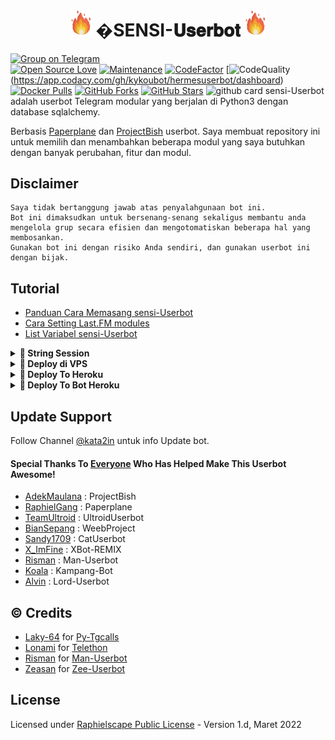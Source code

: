  <h1 align="center"><img src="./userbot/resources/GeezFire.gif" width="35px"> �SENSI-𝐔𝐬𝐞𝐫𝐛𝐨𝐭 <img src="./userbot/resources/GeezFire.gif" width="35px"></h1>


<a href="https://t.me/dbzea"> <img src="https://img.shields.io/badge/Support Telegram-blue?&logo=telegram" alt="Group on Telegram" /> </a><br>
[![Open Source Love](https://badges.frapsoft.com/os/v2/open-source.png?v=103)](https://github.com/Kykoubot/Zee-Userbot)
[![Maintenance](https://img.shields.io/badge/Maintained%3F-Yes-green)](https://GitHub.com/kykoubot/Zee-Userbot/graphs/commit-activity)
[![CodeFactor](https://www.codefactor.io/repository/github/mrismanaziz/Man-Userbot/badge)](https://www.codefactor.io/repository/github/mrismanaziz/Man-Userbot)
[![CodeQuality](https://img.shields.io/codacy/grade/a723cb464d5a4d25be3152b5d71de82d?color=blue&logo=codacy)(https://app.codacy.com/gh/kykoubot/hermesuserbot/dashboard)
[![Docker Pulls](https://img.shields.io/docker/pulls/mrismanaziz/man-userbot)](https://hub.docker.com/r/mrismanaziz/man-userbot/tags)
[![GitHub Forks](https://img.shields.io/https://github.com/annubishermes/hermesubot?&logo=github)](https://github.com/annubishermes/hermesubot)
[![GitHub Stars](https://img.shields.io/https://github.com/annubishermes/hermesubot?&logo=github)](https://github.com/annubishermes/hermesubot/stargazers)
![github card](https://github-readme-stats.vercel.app/api/pin/?username=annubishermes&repo=hermesubot&theme=dark)
sensi-Userbot adalah userbot Telegram modular yang berjalan di Python3 dengan database sqlalchemy.

Berbasis [Paperplane](https://github.com/RaphielGang/Telegram-UserBot) dan [ProjectBish](https://github.com/adekmaulana/ProjectBish) userbot.
Saya membuat repository ini untuk memilih dan menambahkan beberapa modul yang saya butuhkan dengan banyak perubahan, fitur dan modul.

## Disclaimer

```
Saya tidak bertanggung jawab atas penyalahgunaan bot ini.
Bot ini dimaksudkan untuk bersenang-senang sekaligus membantu anda
mengelola grup secara efisien dan mengotomatiskan beberapa hal yang membosankan.
Gunakan bot ini dengan risiko Anda sendiri, dan gunakan userbot ini dengan bijak.
```

## Tutorial

-  [Panduan Cara Memasang sensi-Userbot](https://mrismanaziz.medium.com/cara-memasang-userbot-telegram-repo-man-userbot-deploy-di-heroku-c56d1f8b5537)
-  [Cara Setting Last.FM modules](https://telegra.ph/How-to-set-up-LastFM-module-for-Paperplane-userbot-11-02)
-  [List Variabel sensi-Userbot](https://telegra.ph/List-Variabel-Heroku-untuk-Man-Userbot-09-22)

<details>
<summary><b>🔗 String Session</b></summary>
<br>
    
> Anda memerlukan API_ID & API_HASH untuk menghasilkan sesi telethon. ambil APP ID dan API Hash di my.telegram.org
<h4> Generate Session via Repl: </h4>    
<p><a href="https://repl.it/@mrismanaziz/stringenSession?lite=1&outputonly=1"><img src="https://img.shields.io/badge/Generate%20On%20Repl-blueviolet?style=for-the-badge&logo=appveyor" width="200""/></a></p>
<h4> Generate Session via Telegram StringGen Bot: </h4>    
<p><a href="https://t.me/ZenStringRobot"><img src="https://img.shields.io/badge/TG%20String%20Gen%20Bot-blueviolet?style=for-the-badge&logo=appveyor" width="200""/></a></p>
    
</details>

<details>
<summary><b>🔗 Deploy di VPS</b></summary>
<br>
    
### REQUIREMENTS PACKAGE !
-  Update & upgrade VPS anda `sudo apt update && upgrade -y`
-  Install Git `sudo apt install git -y`
-  Install Python3 `sudo apt install python3`
-  Install PIP / PIP3 `sudo apt install python3-pip`
-  Install NodeJs 16.X `curl -fsSL https://deb.nodesource.com/setup_16.x | sudo bash -` then do `sudo apt install -y nodejs vim`
-  Install FFMPEG `sudo apt install tree wget2 p7zip-full jq ffmpeg wget git -y`
-  Install Chrome `wget https://dl.google.com/linux/direct/google-chrome-stable_current_amd64.deb` lalu ketik `sudo apt install ./google-chrome-stable_current_amd64.deb`

### Tutorial Deploy di VPS

-  `git clone https://github.com/annubishermes/hermesubot`
-  `cd Sensi-Userbot`
-  `pip3 install -r requirements.txt`
-  `mv sample_config.env config.env`
-  edit config.env Anda dan isi VARS menggunakan `nano config.env` `CTRL + S ` untuk menyimpan VARS Anda, gunakan `CTRL + X` untuk keluar dan kembali ke direktori Zee-Userbot
-  Buka SCRREN di VPS Anda `screen -S Sensi-Userbot`
-  Kemudian gunakan perintah ini untuk menyebarkan Sensi-Userbot `python3 -m userbot`

</details>

<details>
<summary><b>🔗 Deploy To Heroku</b></summary>
<br>

<p><a href="https://heroku.com/deploy?template=https://github.com/annubishermes/hermesubot"><img src="https://img.shields.io/badge/BUAT DI-HEROKU-magenta?style=plastic&logo=heroku&logoColor=gold"width="300" /></a></p>

</details>

<details>
<summary><b>🔗 Deploy To Bot Heroku</b></summary>
<br>

<p><a href="https://telegram.dog/XTZ_HerokuBot?start=S3lrb3Vib3QvWmVlLVVzZXJib3QgWmVlLVVzZXJib3Q"><img src="https://img.shields.io/badge/BUAT DI -BOT HEROKU-magenta?style=plastic&logo=heroku&logoColor=gold"width="300" height="45" /></a></p>

</details>

## Update Support

Follow Channel [@kata2in](https://t.me/kata2in) untuk info Update bot.

#### Special Thanks To [Everyone](https://github.com/kykoubot/Zee-Userbot/graphs/contributors) Who Has Helped Make This Userbot Awesome!
-  [AdekMaulana](https://github.com/adekmaulana) : ProjectBish
-  [RaphielGang](https://github.com/RaphielGang) : Paperplane
-  [TeamUltroid](https://github.com/TeamUltroid/Ultroid) :  UltroidUserbot
-  [BianSepang](https://github.com/BianSepang/WeebProject) : WeebProject
-  [Sandy1709](https://github.com/sandy1709/catuserbot) : CatUserbot
-  [X_ImFine](https://github.com/ximfine) :  XBot-REMIX
-  [Risman](https://github.com/mrismanaziz/Man-Userbot) :  Man-Userbot
-  [Koala](https://github.com/ManusiaRakitan/Kampang-Bot) : Kampang-Bot
-  [Alvin](https://github.com/Zora24/Lord-Userbot) : Lord-Userbot

## © Credits
-  [Laky-64](https://github.com/Laky-64) for [Py-Tgcalls](https://github.com/pytgcalls/pytgcalls)
-  [Lonami](https://github.com/LonamiWebs/) for [Telethon](https://github.com/LonamiWebs/Telethon)
-  [Risman](https://github.com/mrismanaziz) for [Man-Userbot](https://github.com/mrismanaziz/Man-Userbot)
-  [Zeasan](https://github.com/kykoubot) for [Zee-Userbot](https://github.com/kykoubot/Zee-Userbot)

## License
Licensed under [Raphielscape Public License](https://github.com/annubishermes/hermesubot/LICENSE) - Version 1.d, Maret 2022
